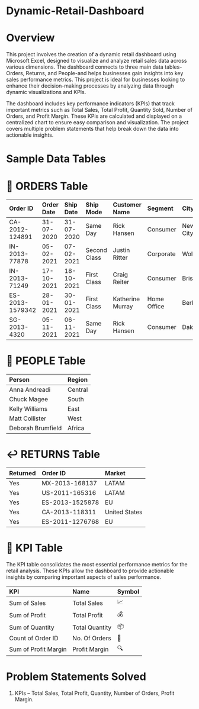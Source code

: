# Dynamic-Retail-Dashboard
# Overview
This project involves the creation of a dynamic retail dashboard using Microsoft Excel, designed to visualize and analyze retail sales data across various dimensions. The dashboard connects to three main data tables-Orders, Returns, and People-and helps businesses gain insights into key sales performance metrics. This project is ideal for businesses looking to enhance their decision-making processes by analyzing data through dynamic visualizations and KPIs.

The dashboard includes key performance indicators (KPls) that track important metrics such as Total Sales, Total Profit, Quantity Sold, Number of Orders, and Profit Margin. These KPis are calculated and displayed on a centralized chart to ensure easy comparison and visualization. The project covers multiple problem statements that help break down the data into actionable insights.
# Sample Data Tables
# 📑 ORDERS Table
| Order ID        | Order Date | Ship Date  | Ship Mode     | Customer Name      | Segment     | City         | State           | Country        | Product Name                   | Sales    | Quantity | Profit   |
|:----------------|:-----------|:-----------|:--------------|:-------------------|:------------|:-------------|:----------------|:---------------|:-------------------------------|---------:|---------:|---------:|
| CA-2012-124891  | 31-07-2020 | 31-07-2020 | Same Day      | Rick Hansen        | Consumer    | New York City| New York        | United States  | Plantronics CS510 Headset       | 2309.65  | 7        | 762.18   |
| IN-2013-77878   | 05-02-2021 | 07-02-2021 | Second Class  | Justin Ritter      | Corporate   | Wollongong   | New South Wales | Australia      | Novimex Leather Armchair        | 3709.39  | 9        | -288.76  |
| IN-2013-71249   | 17-10-2021 | 18-10-2021 | First Class   | Craig Reiter       | Consumer    | Brisbane     | Queensland      | Australia      | Nokia Smart Phone              | 5175.17  | 9        | 919.97   |
| ES-2013-1579342 | 28-01-2021 | 30-01-2021 | First Class   | Katherine Murray   | Home Office | Berlin       | Berlin          | Germany        | Motorola Cordless Phone        | 2892.51  | 5        | -96.54   |
| SG-2013-4320    | 05-11-2021 | 06-11-2021 | Same Day      | Rick Hansen        | Consumer    | Dakar        | Dakar           | Senegal        | Sharp Wireless Fax             | 2832.96  | 8        | 311.52   |

# 👥 PEOPLE Table
| Person              | Region  |
|:--------------------|:--------|
| Anna Andreadi        | Central |
| Chuck Magee          | South   |
| Kelly Williams       | East    |
| Matt Collister       | West    |
| Deborah Brumfield    | Africa  |

# ↩️ RETURNS Table
| Returned | Order ID        | Market         |
|:---------|:----------------|:---------------|
| Yes      | MX-2013-168137   | LATAM          |
| Yes      | US-2011-165316   | LATAM          |
| Yes      | ES-2013-1525878  | EU             |
| Yes      | CA-2013-118311   | United States  |
| Yes      | ES-2011-1276768  | EU             |

# 📌 KPI Table
The KPI table consolidates the most essential performance metrics for the retail analysis. These KPIs allow the dashboard to provide actionable insights by comparing important aspects of sales performance.

| KPI                  | Name           | Symbol |
|:---------------------|:---------------|:-------|
| Sum of Sales          | Total Sales    | 📈     |
| Sum of Profit         | Total Profit   | 💰     |
| Sum of Quantity       | Total Quantity | 📦     |
| Count of Order ID     | No. Of Orders  | 🛒     |
| Sum of Profit Margin  | Profit Margin  | 🔍     |

# Problem Statements Solved
1. KPIs – Total Sales, Total Profit, Quantity, Number of Orders, Profit Margin.
   



